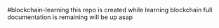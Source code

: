 #blockchain-learning
this repo is created while learning blockchain
full documentation is remaining will be up asap


